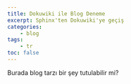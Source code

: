 ```yaml
---
title: Dokuwiki ile Blog Deneme
excerpt: Sphinx'ten Dokuwiki'ye geçiş
categories:
    - blog
tags:
    - tr
toc: false
---
```


Burada blog tarzı bir şey tutulabilir mi?
